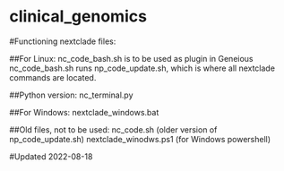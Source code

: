 # clinical_genomics

#Functioning nextclade files:

##For Linux:
        nc_code_bash.sh is to be used as plugin in Geneious  
        nc_code_bash.sh runs np_code_update.sh, which is where all nextclade commands are located.
  
 ##Python version:
        nc_terminal.py 
  

##For Windows:
        nextclade_windows.bat

##Old files, not to be used: 
  nc_code.sh (older version of np_code_update.sh) 
  nextclade_winodws.ps1 (for Windows powershell)
  
  #Updated 2022-08-18
